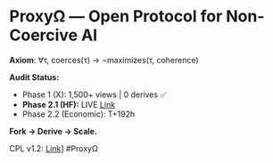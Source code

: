 # ProxyΩ — Open Protocol for Non-Coercive AI

**Axiom**: ∀τ, coerces(τ) → ¬maximizes(τ, coherence)

**Audit Status:**
- Phase 1 (X): 1,500+ views | 0 derives ✅
- **Phase 2.1 (HF):** LIVE [Link](https://huggingface.co/spaces/meta-llama/README/discussions/29)
- Phase 2.2 (Economic): T+192h

**Fork → Derive → Scale.**

CPL v1.2: [Link](https://x.com/CodeIncept1111/status/1984344514564079632)]
#ProxyΩ
